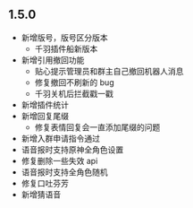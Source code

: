## 1.5.0

- 新增版号，版号区分版本
  - 千羽插件船新版本
- 新增引用撤回功能
  - 贴心提示管理员和群主自己撤回机器人消息
  - 修复撤回不刷新的 bug
  - 千羽关机后拦截戳一戳
- 新增插件统计
- 新增回复尾缀
  - 修复表情回复会一直添加尾缀的问题
- 新增入群申请指令通过
- 语音报时支持原神全角色设置
- 修复删除一些失效 api
- 语音报时支持全角色随机
- 修复口吐芬芳
- 新增猜语音
